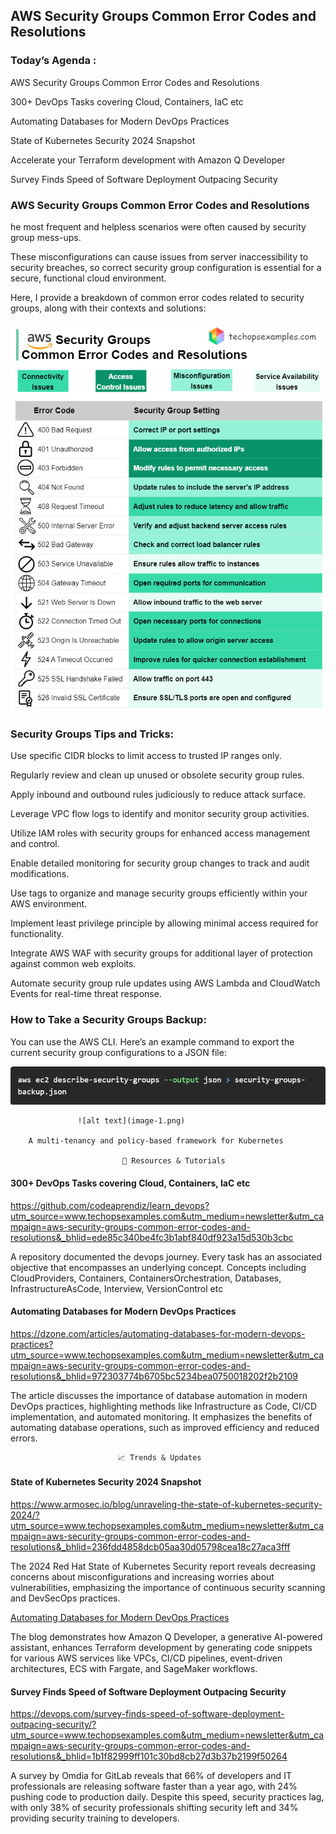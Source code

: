 ## AWS Security Groups Common Error Codes and Resolutions

### Today’s Agenda :
AWS Security Groups Common Error Codes and Resolutions

300+ DevOps Tasks covering Cloud, Containers, IaC etc

Automating Databases for Modern DevOps Practices

State of Kubernetes Security 2024 Snapshot

Accelerate your Terraform development with Amazon Q Developer

Survey Finds Speed of Software Deployment Outpacing Security

   ### AWS Security Groups Common Error Codes and Resolutions

he most frequent and helpless scenarios were often caused by security group mess-ups.

These misconfigurations can cause issues from server inaccessibility to security breaches, so correct security group configuration is essential for a secure, functional cloud environment.

Here, I provide a breakdown of common error codes related to security groups, along with their contexts and solutions:

![alt text](<unnamed (1).png>)

### Security Groups Tips and Tricks:

  Use specific CIDR blocks to limit access to trusted IP ranges only.

  Regularly review and clean up unused or obsolete security group rules.

  Apply inbound and outbound rules judiciously to reduce attack surface.

  Leverage VPC flow logs to identify and monitor security group activities.

  Utilize IAM roles with security groups for enhanced access management and control.

  Enable detailed monitoring for security group changes to track and audit modifications.

  Use tags to organize and manage security groups efficiently within your AWS environment.

  Implement least privilege principle by allowing minimal access required for functionality.

  Integrate AWS WAF with security groups for additional layer of protection against common web exploits.

  Automate security group rule updates using AWS Lambda and CloudWatch Events for real-time threat response.

### How to Take a Security Groups Backup:

You can use the AWS CLI. Here’s an example command to export the current security group configurations to a JSON file:

![alt text](image.png)

                   ![alt text](image-1.png)

        A multi-tenancy and policy-based framework for Kubernetes

                             📖 Resources & Tutorials

#### 300+ DevOps Tasks covering Cloud, Containers, IaC etc

https://github.com/codeaprendiz/learn_devops?utm_source=www.techopsexamples.com&utm_medium=newsletter&utm_campaign=aws-security-groups-common-error-codes-and-resolutions&_bhlid=ede85c340be4fc3b1abf840df923a15d530b3cbc

A repository documented the devops journey. Every task has an associated objective that encompasses an underlying concept. Concepts including CloudProviders, Containers, ContainersOrchestration, Databases, InfrastructureAsCode, Interview, VersionControl etc

#### Automating Databases for Modern DevOps Practices

https://dzone.com/articles/automating-databases-for-modern-devops-practices?utm_source=www.techopsexamples.com&utm_medium=newsletter&utm_campaign=aws-security-groups-common-error-codes-and-resolutions&_bhlid=972303774b6705bc5234bea0750018202f2b2109

The article discusses the importance of database automation in modern DevOps practices, highlighting methods like Infrastructure as Code, CI/CD implementation, and automated monitoring. It emphasizes the benefits of automating database operations, such as improved efficiency and reduced errors.

                            📈 Trends & Updates

#### State of Kubernetes Security 2024 Snapshot

https://www.armosec.io/blog/unraveling-the-state-of-kubernetes-security-2024/?utm_source=www.techopsexamples.com&utm_medium=newsletter&utm_campaign=aws-security-groups-common-error-codes-and-resolutions&_bhlid=236fdd4858dcb05aa30d05798cea18c27aca3fff

The 2024 Red Hat State of Kubernetes Security report reveals decreasing concerns about misconfigurations and increasing worries about vulnerabilities, emphasizing the importance of continuous security scanning and DevSecOps practices.

[Automating Databases for Modern DevOps Practices](https://dzone.com/articles/automating-databases-for-modern-devops-practices?utm_source=www.techopsexamples.com&utm_medium=newsletter&utm_campaign=aws-security-groups-common-error-codes-and-resolutions&_bhlid=972303774b6705bc5234bea0750018202f2b2109)


The blog demonstrates how Amazon Q Developer, a generative AI-powered assistant, enhances Terraform development by generating code snippets for various AWS services like VPCs, CI/CD pipelines, event-driven architectures, ECS with Fargate, and SageMaker workflows.

#### Survey Finds Speed of Software Deployment Outpacing Security

https://devops.com/survey-finds-speed-of-software-deployment-outpacing-security/?utm_source=www.techopsexamples.com&utm_medium=newsletter&utm_campaign=aws-security-groups-common-error-codes-and-resolutions&_bhlid=1b1f82999ff101c30bd8cb27d3b37b2199f50264

A survey by Omdia for GitLab reveals that 66% of developers and IT professionals are releasing software faster than a year ago, with 24% pushing code to production daily. Despite this speed, security practices lag, with only 38% of security professionals shifting security left and 34% providing security training to developers.


